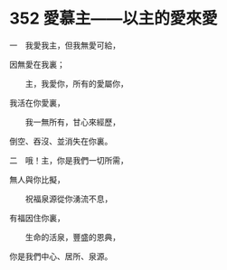 # 352 愛慕主——以主的愛來愛

一　我愛我主，但我無愛可給，

因無愛在我裏；

　　主，我愛你，所有的愛屬你，

我活在你愛裏，

　　我一無所有，甘心來經歷，

倒空、吞沒、並消失在你裏。

二　哦！主，你是我們一切所需，

無人與你比擬，

　　祝福泉源從你湧流不息，

有福因住你裏，

　　生命的活泉，豐盛的恩典，

你是我們中心、居所、泉源。

